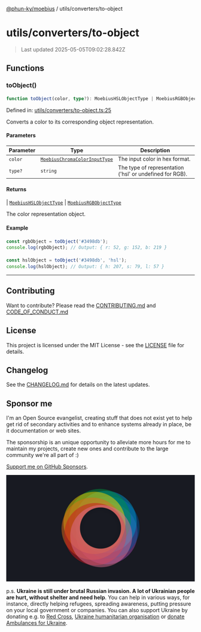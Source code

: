 [@phun-ky/moebius](../../README.md) / utils/converters/to-object

# utils/converters/to-object

> Last updated 2025-05-05T09:02:28.842Z

##

## Functions

### toObject()

```ts
function toObject(color, type?): MoebiusHSLObjectType | MoebiusRGBObjectType;
```

Defined in: [utils/converters/to-object.ts:25](https://github.com/phun-ky/moebius/blob/main/src/utils/converters/to-object.ts#L25)

Converts a color to its corresponding object representation.

#### Parameters

| Parameter | Type                                                                        | Description                                              |
| --------- | --------------------------------------------------------------------------- | -------------------------------------------------------- |
| `color`   | [`MoebiusChromaColorInputType`](../../types.md#moebiuschromacolorinputtype) | The input color in hex format.                           |
| `type?`   | `string`                                                                    | The type of representation ('hsl' or undefined for RGB). |

#### Returns

\| [`MoebiusHSLObjectType`](../../types.md#moebiushslobjecttype)
\| [`MoebiusRGBObjectType`](../../types.md#moebiusrgbobjecttype)

The color representation object.

#### Example

```ts
const rgbObject = toObject('#3498db');
console.log(rgbObject); // Output: { r: 52, g: 152, b: 219 }

const hslObject = toObject('#3498db', 'hsl');
console.log(hslObject); // Output: { h: 207, s: 79, l: 57 }
```

---

## Contributing

Want to contribute? Please read the [CONTRIBUTING.md](https://github.com/phun-ky/moebius/blob/main/CONTRIBUTING.md) and [CODE_OF_CONDUCT.md](https://github.com/phun-ky/moebius/blob/main/CODE_OF_CONDUCT.md)

## License

This project is licensed under the MIT License - see the [LICENSE](https://github.com/phun-ky/moebius/blob/main/LICENSE) file for details.

## Changelog

See the [CHANGELOG.md](https://github.com/phun-ky/moebius/blob/main/CHANGELOG.md) for details on the latest updates.

## Sponsor me

I'm an Open Source evangelist, creating stuff that does not exist yet to help get rid of secondary activities and to enhance systems already in place, be it documentation or web sites.

The sponsorship is an unique opportunity to alleviate more hours for me to maintain my projects, create new ones and contribute to the large community we're all part of :)

[Support me on GitHub Sponsors](https://github.com/sponsors/phun-ky).

![logo](https://github.com/phun-ky/moebius/blob/main/public/images/logo/logo-ring.png?raw=true)

p.s. **Ukraine is still under brutal Russian invasion. A lot of Ukrainian people are hurt, without shelter and need help**. You can help in various ways, for instance, directly helping refugees, spreading awareness, putting pressure on your local government or companies. You can also support Ukraine by donating e.g. to [Red Cross](https://www.icrc.org/en/donate/ukraine), [Ukraine humanitarian organisation](https://savelife.in.ua/en/donate-en/#donate-army-card-weekly) or [donate Ambulances for Ukraine](https://www.gofundme.com/f/help-to-save-the-lives-of-civilians-in-a-war-zone).
